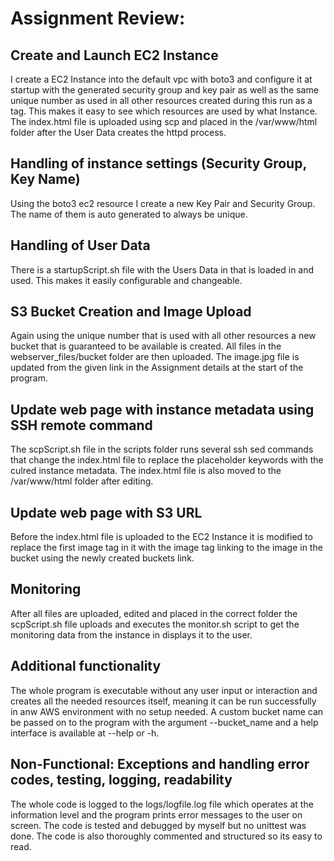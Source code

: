 # Assignment Review:

## Create and Launch EC2  Instance
I create a EC2 Instance into the default vpc with boto3 and configure it at startup with the generated security group and key pair as well as the same unique number as used in all other resources created during this run as a tag. This makes it easy to see which resources are used by what Instance. The index.html file is uploaded using scp and placed in the /var/www/html folder after the User Data creates the httpd process.

## Handling of instance settings (Security Group,  Key Name)
Using the boto3 ec2 resource I create a new Key Pair and Security Group. The name of them is auto generated to always be unique.

## Handling of User Data
There is a startupScript.sh file with the Users Data in that is loaded in and used. This makes it easily configurable and changeable.

## S3 Bucket Creation and Image Upload
Again using the unique number that is used with all other resources a new bucket that is guaranteed to be available is created. All files in the webserver_files/bucket folder are then uploaded. The image.jpg file is updated from the given link in the Assignment details at the start of the program.

## Update web page with instance metadata using SSH remote command
The scpScript.sh file in the scripts folder runs several ssh sed commands that change the index.html file to replace the placeholder keywords with the culred instance metadata. The index.html file is also moved to the /var/www/html folder after editing.

## Update web page with S3 URL
Before the index.html file is uploaded to the EC2 Instance it is modified to replace the first image tag in it with the image tag linking to the image in the bucket using the newly created buckets link.

## Monitoring
After all files are uploaded, edited and placed in the correct folder the scpScript.sh file uploads and executes the monitor.sh script to get the monitoring data from the instance in displays it to the user.

## Additional functionality
The whole program is executable without any user input or interaction and creates all the needed resources itself, meaning it can be run successfully in anw AWS environment with no setup needed. A custom bucket name can be passed on to the program with the argument --bucket_name and a help interface is available at --help or -h.

## Non-Functional: Exceptions and handling error codes, testing, logging, readability
The whole code is logged to the logs/logfile.log file which operates at the information level and the program prints error messages to the user on screen. The code is tested and debugged by myself but no unittest was done. The code is also thoroughly commented and structured so its easy to read.

